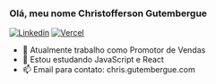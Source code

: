 ### Olá, meu nome Christofferson Gutembergue

[![Linkedin](https://img.shields.io/badge/LinkedIn-0077B5?style=for-the-badge&logo=linkedin&logoColor=white)](https://www.linkedin.com/in/christofferson-gutembergue-8b44b8170/)
[![Vercel](https://img.shields.io/badge/Vercel-000000?style=for-the-badge&logo=vercel&logoColor=white)](https://vercel.com/christofferso)
- 🔭 Atualmente trabalho como Promotor de Vendas
- 🌱 Estou estudando JavaScript e React
- 📫 Email para contato: chris.gutembergue.com

